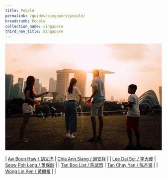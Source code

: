 ```yaml
---
title: People
permalink: /guides/singapore/people/
breadcrumb: People
collection_name: singapore
third_nav_title: Singapore
---
```

<img src="/images/category/people.jpg" alt="people banner" style="width:800px;" />

<style>
td {
  font-size: 40px
}
</style>

| [Aw Boon Haw / 胡文虎](/guides/singapore/people/aw-boon-haw) | [Chia Ann Siang / 谢安祥](/guides/singapore/people/chia-ann-siang) |
| [Lee Dai Sor / 李大傻](/guides/singapore/people/lee-dai-sor) | [Seow Poh Leng / 萧保龄](/guides/singapore/people/seow-poh-leng) |
| [Tan Boo Liat / 陈武烈](/guides/singapore/people/tan-boo-liat) | [Tan Chay Yan / 陈齐贤](/guides/singapore/people/tan-chay-yan) |
| [Wong Lin Ken / 黄麟根](/guides/singapore/people/wong-lin-ken) |  |